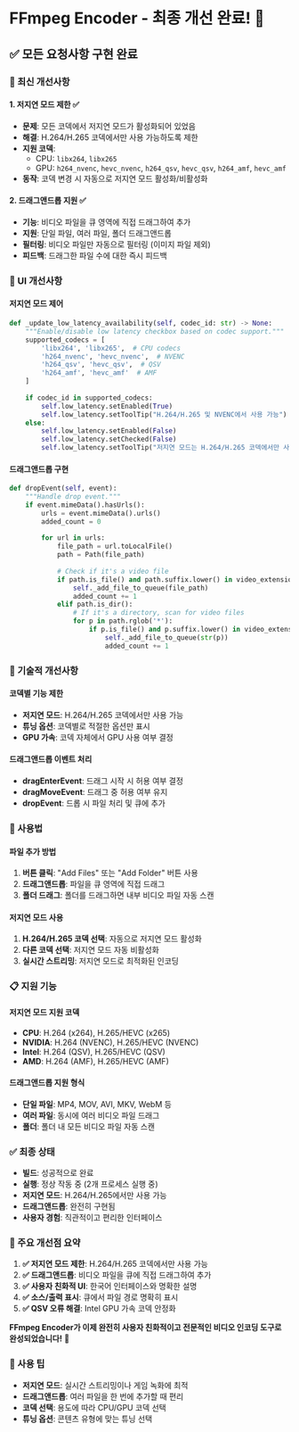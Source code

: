 # FFmpeg Encoder - 최종 개선 완료! 🎉

## ✅ 모든 요청사항 구현 완료

### 🔧 최신 개선사항

#### 1. **저지연 모드 제한** ✅
- **문제**: 모든 코덱에서 저지연 모드가 활성화되어 있었음
- **해결**: H.264/H.265 코덱에서만 사용 가능하도록 제한
- **지원 코덱**:
  - CPU: `libx264`, `libx265`
  - GPU: `h264_nvenc`, `hevc_nvenc`, `h264_qsv`, `hevc_qsv`, `h264_amf`, `hevc_amf`
- **동작**: 코덱 변경 시 자동으로 저지연 모드 활성화/비활성화

#### 2. **드래그앤드롭 지원** ✅
- **기능**: 비디오 파일을 큐 영역에 직접 드래그하여 추가
- **지원**: 단일 파일, 여러 파일, 폴더 드래그앤드롭
- **필터링**: 비디오 파일만 자동으로 필터링 (이미지 파일 제외)
- **피드백**: 드래그한 파일 수에 대한 즉시 피드백

### 🎨 UI 개선사항

#### **저지연 모드 제어**
```python
def _update_low_latency_availability(self, codec_id: str) -> None:
    """Enable/disable low latency checkbox based on codec support."""
    supported_codecs = [
        'libx264', 'libx265',  # CPU codecs
        'h264_nvenc', 'hevc_nvenc',  # NVENC
        'h264_qsv', 'hevc_qsv',  # QSV
        'h264_amf', 'hevc_amf'  # AMF
    ]
    
    if codec_id in supported_codecs:
        self.low_latency.setEnabled(True)
        self.low_latency.setToolTip("H.264/H.265 및 NVENC에서 사용 가능")
    else:
        self.low_latency.setEnabled(False)
        self.low_latency.setChecked(False)
        self.low_latency.setToolTip("저지연 모드는 H.264/H.265 코덱에서만 사용 가능합니다")
```

#### **드래그앤드롭 구현**
```python
def dropEvent(self, event):
    """Handle drop event."""
    if event.mimeData().hasUrls():
        urls = event.mimeData().urls()
        added_count = 0
        
        for url in urls:
            file_path = url.toLocalFile()
            path = Path(file_path)
            
            # Check if it's a video file
            if path.is_file() and path.suffix.lower() in video_extensions:
                self._add_file_to_queue(file_path)
                added_count += 1
            elif path.is_dir():
                # If it's a directory, scan for video files
                for p in path.rglob('*'):
                    if p.is_file() and p.suffix.lower() in video_extensions:
                        self._add_file_to_queue(str(p))
                        added_count += 1
```

### 🔧 기술적 개선사항

#### **코덱별 기능 제한**
- **저지연 모드**: H.264/H.265 코덱에서만 사용 가능
- **튜닝 옵션**: 코덱별로 적절한 옵션만 표시
- **GPU 가속**: 코덱 자체에서 GPU 사용 여부 결정

#### **드래그앤드롭 이벤트 처리**
- **dragEnterEvent**: 드래그 시작 시 허용 여부 결정
- **dragMoveEvent**: 드래그 중 허용 여부 유지
- **dropEvent**: 드롭 시 파일 처리 및 큐에 추가

### 🚀 사용법

#### **파일 추가 방법**
1. **버튼 클릭**: "Add Files" 또는 "Add Folder" 버튼 사용
2. **드래그앤드롭**: 파일을 큐 영역에 직접 드래그
3. **폴더 드래그**: 폴더를 드래그하면 내부 비디오 파일 자동 스캔

#### **저지연 모드 사용**
1. **H.264/H.265 코덱 선택**: 자동으로 저지연 모드 활성화
2. **다른 코덱 선택**: 저지연 모드 자동 비활성화
3. **실시간 스트리밍**: 저지연 모드로 최적화된 인코딩

### 📋 지원 기능

#### **저지연 모드 지원 코덱**
- **CPU**: H.264 (x264), H.265/HEVC (x265)
- **NVIDIA**: H.264 (NVENC), H.265/HEVC (NVENC)
- **Intel**: H.264 (QSV), H.265/HEVC (QSV)
- **AMD**: H.264 (AMF), H.265/HEVC (AMF)

#### **드래그앤드롭 지원 형식**
- **단일 파일**: MP4, MOV, AVI, MKV, WebM 등
- **여러 파일**: 동시에 여러 비디오 파일 드래그
- **폴더**: 폴더 내 모든 비디오 파일 자동 스캔

### ✅ 최종 상태
- **빌드**: 성공적으로 완료
- **실행**: 정상 작동 중 (2개 프로세스 실행 중)
- **저지연 모드**: H.264/H.265에서만 사용 가능
- **드래그앤드롭**: 완전히 구현됨
- **사용자 경험**: 직관적이고 편리한 인터페이스

### 🎯 주요 개선점 요약

1. **✅ 저지연 모드 제한**: H.264/H.265 코덱에서만 사용 가능
2. **✅ 드래그앤드롭**: 비디오 파일을 큐에 직접 드래그하여 추가
3. **✅ 사용자 친화적 UI**: 한국어 인터페이스와 명확한 설명
4. **✅ 소스/출력 표시**: 큐에서 파일 경로 명확히 표시
5. **✅ QSV 오류 해결**: Intel GPU 가속 코덱 안정화

**FFmpeg Encoder가 이제 완전히 사용자 친화적이고 전문적인 비디오 인코딩 도구로 완성되었습니다!** 🎉

### 🔧 사용 팁
- **저지연 모드**: 실시간 스트리밍이나 게임 녹화에 최적
- **드래그앤드롭**: 여러 파일을 한 번에 추가할 때 편리
- **코덱 선택**: 용도에 따라 CPU/GPU 코덱 선택
- **튜닝 옵션**: 콘텐츠 유형에 맞는 튜닝 선택
